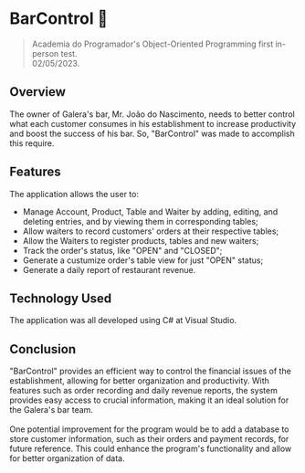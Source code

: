 # BarControl 🍻
> Academia do Programador's Object-Oriented Programming first in-person test.
> <br>02/05/2023.

## Overview
The owner of Galera's bar, Mr. João do Nascimento, needs to better control what each customer consumes in his establishment to increase productivity and boost the success of his bar. So, "BarControl" was made to accomplish this require.

## Features
The application allows the user to:

* Manage Account, Product, Table and Waiter by adding, editing, and deleting entries, and by viewing them in corresponding tables;
* Allow waiters to record customers' orders at their respective tables;
* Allow the Waiters to register products, tables and new waiters;
* Track the order's status, like "OPEN" and "CLOSED";
* Generate a custumize order's table view for just "OPEN" status;
* Generate a daily report of restaurant revenue.

## Technology Used
The application was all developed using C# at Visual Studio.

## Conclusion
"BarControl" provides an efficient way to control the financial issues of the establishment, allowing for better organization and productivity. 
With features such as order recording and daily revenue reports, the system provides easy access to crucial information, making it an ideal solution for the Galera's bar team.
<br>
<br> One potential improvement for the program would be to add a database to store customer information, such as their orders and payment records, for future reference. This could enhance the program's functionality and allow for better organization of data.

